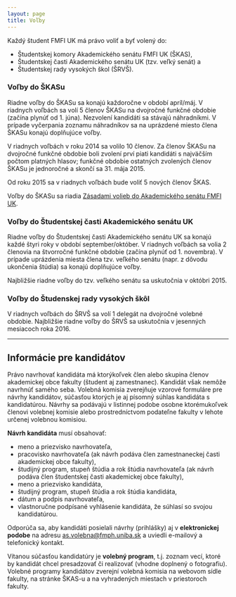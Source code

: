 ```yaml
---
layout: page
title: Voľby
---
```


Každý študent FMFI UK má právo voliť a byť volený do:

* Študentskej komory Akademického senátu FMFI UK (ŠKAS),
* Študentskej&nbsp;časti&nbsp;Akademického senátu UK (tzv. veľký senát) a
* Študentskej rady vysokých škol (ŠRVŠ).

### Voľby do ŠKASu

Riadne voľby do ŠKASu sa konajú každoročne v období apríl/máj. V riadnych voľbách sa volí 5 členov ŠKASu na dvojročné funkčné obdobie (začína plynúť od 1. júna). Nezvolení kandidáti sa stávajú náhradníkmi. V prípade vyčerpania zoznamu náhradníkov sa na uprázdené miesto člena ŠKASu konajú doplňujúce voľby.

V riadnych voľbách v roku 2014 sa volilo 10 členov. Za členov ŠKASu na dvojročné funkčné obdobie boli zvolení prví piati kandidáti s najväčším počtom platných hlasov; funkčné obdobie ostatných zvolených členov ŠKASu je jednoročné a skončí sa 31. mája 2015.

Od roku 2015 sa v riadnych voľbách bude voliť 5 nových členov ŠKAS.

Voľby do ŠKASu sa riadia&nbsp;[Zásadami volieb do Akademického senátu FMFI UK](http://www.fmph.uniba.sk/index.php?id=3488).

### Voľby do Študentskej časti Akademického senátu UK

Riadne voľby do Študentskej časti Akademického senátu UK sa konajú každé štyri roky v období september/október. V riadnych voľbách sa volia 2 členovia na štvorročné funkčné obdobie (začína plynúť od 1. novembra). V prípade uprázdenia miesta člena tzv. veľkého senátu (napr. z dôvodu ukončenia štúdia) sa konajú doplňujúce voľby.

Najbližšie riadne voľby do tzv. veľkého senátu sa uskutočnia v októbri 2015.

### Voľby do Študenskej rady vysokých škôl

V riadnych voľbách do ŠRVŠ sa volí 1 delegát na dvojročné volebné obdobie. Najbližšie riadne voľby do ŠRVŠ sa uskutočnia v jesenných mesiacoch roka 2016.

***

## Informácie pre kandidátov

Právo navrhovať kandidáta má ktorýkoľvek člen alebo skupina členov akademickej obce fakulty (študent aj zamestnanec). Kandidát však nemôže navrhnúť samého seba. Volebná komisia zverejňuje vzorové formuláre pre návrhy kandidátov, súčasťou ktorých je aj písomný súhlas kandidáta s kandidatúrou. Návrhy sa podávajú v listinnej podobe osobne ktorémukoľvek členovi volebnej komisie alebo prostredníctvom podateľne fakulty v lehote určenej volebnou komisiou.

**Návrh kandidáta** musí obsahovať:

* meno a priezvisko navrhovateľa,
* pracovisko navrhovateľa (ak návrh podáva člen zamestnaneckej časti akademickej obce fakulty),
* študijný program, stupeň štúdia a rok štúdia navrhovateľa (ak návrh podáva člen študentskej časti akademickej obce fakulty),
* meno a priezvisko kandidáta,
* študijný program, stupeň štúdia a rok štúdia kandidáta,
* dátum a podpis navrhovateľa,
* vlastnoručne podpísané vyhlásenie kandidáta, že súhlasí so svojou kandidatúrou.

Odporúča sa, aby kandidáti posielali návrhy (prihlášky) aj v **elektronickej podobe** na adresu [as.volebna@fmph.uniba.sk](mailto:as.volebna@fmph.uniba.sk) a uviedli e-mailový a telefonický kontakt.

Vítanou súčasťou kandidatúry je **volebný program**, t.j. zoznam vecí, ktoré by kandidát chcel presadzovať či realizovať (vhodne doplnený o fotografiu). Volebné programy kandidátov zverejní volebná komisia na webovom sídle fakulty, na stránke ŠKAS-u a na vyhradených miestach v priestoroch fakulty.

